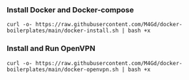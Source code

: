 ### Install Docker and Docker-compose
```
curl -o- https://raw.githubusercontent.com/M4Gd/docker-boilerplates/main/docker-install.sh | bash +x
```

### Install and Run OpenVPN
```
curl -o- https://raw.githubusercontent.com/M4Gd/docker-boilerplates/main/docker-openvpn.sh | bash +x
```
